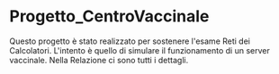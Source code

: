 # Progetto_CentroVaccinale
Questo progetto è stato realizzato per sostenere l'esame Reti dei Calcolatori. L'intento è quello di simulare il funzionamento di un server vaccinale. Nella Relazione ci sono tutti i dettagli.
